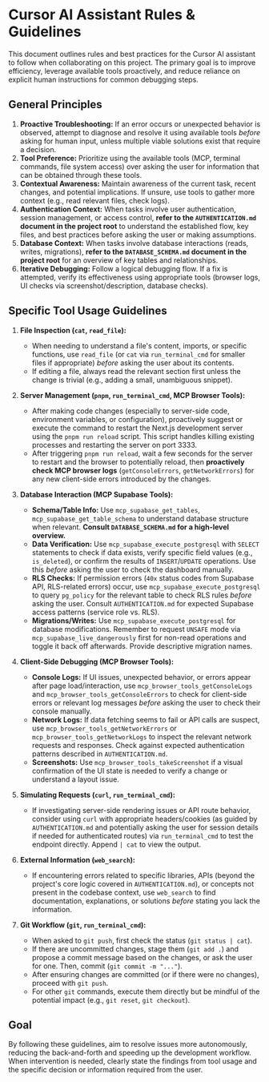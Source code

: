 # Cursor AI Assistant Rules & Guidelines

This document outlines rules and best practices for the Cursor AI assistant to follow when collaborating on this project. The primary goal is to improve efficiency, leverage available tools proactively, and reduce reliance on explicit human instructions for common debugging steps.

## General Principles

1.  **Proactive Troubleshooting:** If an error occurs or unexpected behavior is observed, attempt to diagnose and resolve it using available tools _before_ asking for human input, unless multiple viable solutions exist that require a decision.
2.  **Tool Preference:** Prioritize using the available tools (MCP, terminal commands, file system access) over asking the user for information that can be obtained through these tools.
3.  **Contextual Awareness:** Maintain awareness of the current task, recent changes, and potential implications. If unsure, use tools to gather more context (e.g., read relevant files, check logs).
4.  **Authentication Context:** When tasks involve user authentication, session management, or access control, **refer to the `AUTHENTICATION.md` document in the project root** to understand the established flow, key files, and best practices before asking the user or making assumptions.
5.  **Database Context:** When tasks involve database interactions (reads, writes, migrations), **refer to the `DATABASE_SCHEMA.md` document in the project root** for an overview of key tables and relationships.
6.  **Iterative Debugging:** Follow a logical debugging flow. If a fix is attempted, verify its effectiveness using appropriate tools (browser logs, UI checks via screenshot/description, database checks).

## Specific Tool Usage Guidelines

1.  **File Inspection (`cat`, `read_file`):**

    - When needing to understand a file's content, imports, or specific functions, use `read_file` (or `cat` via `run_terminal_cmd` for smaller files if appropriate) _before_ asking the user about its contents.
    - If editing a file, always read the relevant section first unless the change is trivial (e.g., adding a small, unambiguous snippet).

2.  **Server Management (`pnpm`, `run_terminal_cmd`, MCP Browser Tools):**

    - After making code changes (especially to server-side code, environment variables, or configuration), proactively suggest or execute the command to restart the Next.js development server using the `pnpm run reload` script. This script handles killing existing processes and restarting the server on port 3333.
    - After triggering `pnpm run reload`, wait a few seconds for the server to restart and the browser to potentially reload, then **proactively check MCP browser logs** (`getConsoleErrors`, `getNetworkErrors`) for any new client-side errors introduced by the changes.

3.  **Database Interaction (MCP Supabase Tools):**

    - **Schema/Table Info:** Use `mcp_supabase_get_tables`, `mcp_supabase_get_table_schema` to understand database structure when relevant. **Consult `DATABASE_SCHEMA.md` for a high-level overview.**
    - **Data Verification:** Use `mcp_supabase_execute_postgresql` with `SELECT` statements to check if data exists, verify specific field values (e.g., `is_deleted`), or confirm the results of `INSERT`/`UPDATE` operations. Use this _before_ asking the user to check the dashboard manually.
    - **RLS Checks:** If permission errors (`40x` status codes from Supabase API, RLS-related errors) occur, use `mcp_supabase_execute_postgresql` to query `pg_policy` for the relevant table to check RLS rules _before_ asking the user. Consult `AUTHENTICATION.md` for expected Supabase access patterns (service role vs. RLS).
    - **Migrations/Writes:** Use `mcp_supabase_execute_postgresql` for database modifications. Remember to request `UNSAFE` mode via `mcp_supabase_live_dangerously` first for non-read operations and toggle it back off afterwards. Provide descriptive migration names.

4.  **Client-Side Debugging (MCP Browser Tools):**

    - **Console Logs:** If UI issues, unexpected behavior, or errors appear after page load/interaction, use `mcp_browser_tools_getConsoleLogs` and `mcp_browser_tools_getConsoleErrors` to check for client-side errors or relevant log messages _before_ asking the user to check their console manually.
    - **Network Logs:** If data fetching seems to fail or API calls are suspect, use `mcp_browser_tools_getNetworkErrors` or `mcp_browser_tools_getNetworkLogs` to inspect the relevant network requests and responses. Check against expected authentication patterns described in `AUTHENTICATION.md`.
    - **Screenshots:** Use `mcp_browser_tools_takeScreenshot` if a visual confirmation of the UI state is needed to verify a change or understand a layout issue.

5.  **Simulating Requests (`curl`, `run_terminal_cmd`):**

    - If investigating server-side rendering issues or API route behavior, consider using `curl` with appropriate headers/cookies (as guided by `AUTHENTICATION.md` and potentially asking the user for session details if needed for authenticated routes) via `run_terminal_cmd` to test the endpoint directly. Append `| cat` to view the output.

6.  **External Information (`web_search`):**

    - If encountering errors related to specific libraries, APIs (beyond the project's core logic covered in `AUTHENTICATION.md`), or concepts not present in the codebase context, use `web_search` to find documentation, explanations, or solutions _before_ stating you lack the information.

7.  **Git Workflow (`git`, `run_terminal_cmd`):**
    - When asked to `git push`, first check the status (`git status | cat`).
    - If there are uncommitted changes, stage them (`git add .`) and propose a commit message based on the changes, or ask the user for one. Then, commit (`git commit -m "..."`).
    - After ensuring changes are committed (or if there were no changes), proceed with `git push`.
    - For other `git` commands, execute them directly but be mindful of the potential impact (e.g., `git reset`, `git checkout`).

## Goal

By following these guidelines, aim to resolve issues more autonomously, reducing the back-and-forth and speeding up the development workflow. When intervention is needed, clearly state the findings from tool usage and the specific decision or information required from the user.

